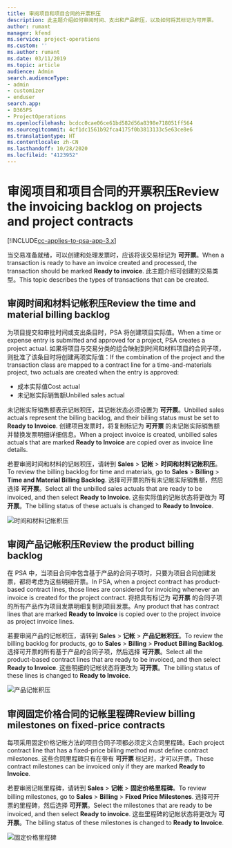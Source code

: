 ```yaml
---
title: 审阅项目和项目合同的开票积压
description: 此主题介绍如何审阅时间、支出和产品积压，以及如何将其标记为可开票。
author: rumant
manager: kfend
ms.service: project-operations
ms.custom: ''
ms.author: rumant
ms.date: 03/11/2019
ms.topic: article
audience: Admin
search.audienceType:
- admin
- customizer
- enduser
search.app:
- D365PS
- ProjectOperations
ms.openlocfilehash: bcdcc0cae06ce61bd582d56a8398e718051ff564
ms.sourcegitcommit: 4cf1dc1561b92fca4175f0b3813133c5e63ce8e6
ms.translationtype: HT
ms.contentlocale: zh-CN
ms.lasthandoff: 10/28/2020
ms.locfileid: "4123952"
---
```

# <a name="review-the-invoicing-backlog-on-projects-and-project-contracts"></a><span data-ttu-id="f7bf4-103">审阅项目和项目合同的开票积压</span><span class="sxs-lookup"><span data-stu-id="f7bf4-103">Review the invoicing backlog on projects and project contracts</span></span>

[!INCLUDE[cc-applies-to-psa-app-3.x](../includes/cc-applies-to-psa-app-3x.md)]

<span data-ttu-id="f7bf4-104">当交易准备就绪，可以创建和处理发票时，应该将该交易标记为 **可开票**。</span><span class="sxs-lookup"><span data-stu-id="f7bf4-104">When a transaction is ready to have an invoice created and processed, the transaction should be marked **Ready to invoice**.</span></span> <span data-ttu-id="f7bf4-105">此主题介绍可创建的交易类型。</span><span class="sxs-lookup"><span data-stu-id="f7bf4-105">This topic describes the types of transactions that can be created.</span></span>

## <a name="review-the-time-and-material-billing-backlog"></a><span data-ttu-id="f7bf4-106">审阅时间和材料记帐积压</span><span class="sxs-lookup"><span data-stu-id="f7bf4-106">Review the time and material billing backlog</span></span>

<span data-ttu-id="f7bf4-107">为项目提交和审批时间或支出条目时，PSA 将创建项目实际值。</span><span class="sxs-lookup"><span data-stu-id="f7bf4-107">When a time or expense entry is submitted and approved for a project, PSA creates a project actual.</span></span> <span data-ttu-id="f7bf4-108">如果将项目与交易分类的组合映射到时间和材料项目的合同子项，则批准了该条目时将创建两项实际值：</span><span class="sxs-lookup"><span data-stu-id="f7bf4-108">If the combination of the project and the transaction class are mapped to a contract line for a time-and-materials project, two actuals are created when the entry is approved:</span></span>

- <span data-ttu-id="f7bf4-109">成本实际值</span><span class="sxs-lookup"><span data-stu-id="f7bf4-109">Cost actual</span></span> 
- <span data-ttu-id="f7bf4-110">未记帐实际销售额</span><span class="sxs-lookup"><span data-stu-id="f7bf4-110">Unbilled sales actual</span></span>

<span data-ttu-id="f7bf4-111">未记帐实际销售额表示记帐积压，其记帐状态必须设置为 **可开票**。</span><span class="sxs-lookup"><span data-stu-id="f7bf4-111">Unbilled sales actuals represent the billing backlog, and their billing status must be set to **Ready to Invoice**.</span></span> <span data-ttu-id="f7bf4-112">创建项目发票时，将复制标记为 **可开票** 的未记帐实际销售额并替换发票明细详细信息。</span><span class="sxs-lookup"><span data-stu-id="f7bf4-112">When a project invoice is created, unbilled sales actuals that are marked **Ready to Invoice** are copied over as invoice line details.</span></span>

<span data-ttu-id="f7bf4-113">若要审阅时间和材料的记帐积压，请转到 **Sales** \> **记帐** \> **时间和材料记帐积压**。</span><span class="sxs-lookup"><span data-stu-id="f7bf4-113">To review the billing backlog for time and materials, go to **Sales** \> **Billing** \> **Time and Material Billing Backlog**.</span></span> <span data-ttu-id="f7bf4-114">选择可开票的所有未记帐实际销售额，然后选择 **可开票**。</span><span class="sxs-lookup"><span data-stu-id="f7bf4-114">Select all the unbilled sales actuals that are ready to be invoiced, and then select **Ready to Invoice**.</span></span> <span data-ttu-id="f7bf4-115">这些实际值的记帐状态将更改为 **可开票**。</span><span class="sxs-lookup"><span data-stu-id="f7bf4-115">The billing status of these actuals is changed to **Ready to Invoice**.</span></span>

![时间和材料记帐积压](media/TMBacklog.png)

## <a name="review-the-product-billing-backlog"></a><span data-ttu-id="f7bf4-117">审阅产品记帐积压</span><span class="sxs-lookup"><span data-stu-id="f7bf4-117">Review the product billing backlog</span></span>

<span data-ttu-id="f7bf4-118">在 PSA 中，当项目合同中包含基于产品的合同子项时，只要为项目合同创建发票，都将考虑为这些明细开票。</span><span class="sxs-lookup"><span data-stu-id="f7bf4-118">In PSA, when a project contract has product-based contract lines, those lines are considered for invoicing whenever an invoice is created for the project contract.</span></span> <span data-ttu-id="f7bf4-119">将把具有标记为 **可开票** 的合同子项的所有产品作为项目发票明细复制到项目发票。</span><span class="sxs-lookup"><span data-stu-id="f7bf4-119">Any product that has contract lines that are marked **Ready to Invoice** is copied over to the project invoice as project invoice lines.</span></span>

<span data-ttu-id="f7bf4-120">若要审阅产品的记帐积压，请转到 **Sales** \> **记帐** \> **产品记帐积压**。</span><span class="sxs-lookup"><span data-stu-id="f7bf4-120">To review the billing backlog for products, go to **Sales** \> **Billing** \> **Product Billing Backlog**.</span></span> <span data-ttu-id="f7bf4-121">选择可开票的所有基于产品的合同子项，然后选择 **可开票**。</span><span class="sxs-lookup"><span data-stu-id="f7bf4-121">Select all the product-based contract lines that are ready to be invoiced, and then select **Ready to Invoice**.</span></span> <span data-ttu-id="f7bf4-122">这些明细的记帐状态将更改为 **可开票**。</span><span class="sxs-lookup"><span data-stu-id="f7bf4-122">The billing status of these lines is changed to **Ready to Invoice**.</span></span>

![产品记帐积压](media/ProductBacklog.png)

## <a name="review-billing-milestones-on-fixed-price-contracts"></a><span data-ttu-id="f7bf4-124">审阅固定价格合同的记帐里程碑</span><span class="sxs-lookup"><span data-stu-id="f7bf4-124">Review billing milestones on fixed-price contracts</span></span>

<span data-ttu-id="f7bf4-125">每项采用固定价格记帐方法的项目合同子项都必须定义合同里程碑。</span><span class="sxs-lookup"><span data-stu-id="f7bf4-125">Each project contract line that has a fixed-price billing method must define contract milestones.</span></span> <span data-ttu-id="f7bf4-126">这些合同里程碑只有在带有 **可开票** 标记时，才可以开票。</span><span class="sxs-lookup"><span data-stu-id="f7bf4-126">These contract milestones can be invoiced only if they are marked **Ready to Invoice**.</span></span> 

<span data-ttu-id="f7bf4-127">若要审阅记帐里程碑，请转到 **Sales** \> **记帐** \> **固定价格里程碑**。</span><span class="sxs-lookup"><span data-stu-id="f7bf4-127">To review billing milestones, go to **Sales** \> **Billing** \> **Fixed Price Milestones**.</span></span> <span data-ttu-id="f7bf4-128">选择可开票的里程碑，然后选择 **可开票**。</span><span class="sxs-lookup"><span data-stu-id="f7bf4-128">Select the milestones that are ready to be invoiced, and then select **Ready to invoice**.</span></span> <span data-ttu-id="f7bf4-129">这些里程碑的记帐状态将更改为 **可开票**。</span><span class="sxs-lookup"><span data-stu-id="f7bf4-129">The billing status of these milestones is changed to **Ready to Invoice**.</span></span>

![固定价格里程碑](media/FPBacklog.png)

